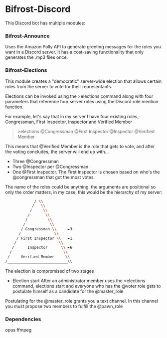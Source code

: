# Bifrost-Discord
This Discord bot has multiple modules:

### Bifrost-Announce
Uses the Amazon Polly API to generate greeting messages for the roles you want in a Discord server. It has a cost-saving functionality that only generates the .mp3 files once.

### Bifrost-Elections
This module creates a "democratic" server-wide election that allows certain roles from the server to vote for their representants.

Elections can be invoked using the >elections command along with four parameters that reference four server roles using the Discord role mention function.

For example, let's say that in my server I have four existing roles, Congressman, First Inspector, Inspector and Verified Member
>\>elections @Congressman @First Inspector @Inspector @Verified Member

This means that @Verified Member is the role that gets to vote, and after the voting concludes, the server will end up with...
- Three @Congressman
- Two @Inspector per @Congressman 
- One @First Inspector. The First Inspector is chosen based on who's the @congressman that got the most votes.

The name of the roles could be anything, the arguments are positional so only the order matters, in my case, this would be the hierarchy of my server:

```bash
             / \\
            /   \\
           /     \\
          /       \\
         /         \\
        /           \\
       / Congressman \\     ►3
      /               \\
     / First Inspector \\   ►1
    /                   \\
   /      Inspector      \\ ►6
  /                       \\
 /     Verified Member     \\
/___________________________\\	
```
The election is compromised of two stages
- Election start
After an administrator member uses the >elections command, elections start and everyone who has the @voter role gets to postulate himself as a candidate for the @master_role

Postulating for the @master_role grants you a text channel. In this channel you must propose two members to fulfill the @pawn_role


### Dependencies
opus
ffmpeg
